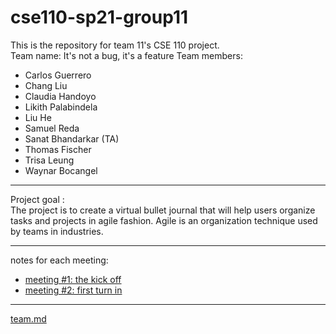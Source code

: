 # cse110-sp21-group11
This is the repository for team 11's CSE 110 project.  
Team name: It's not a bug, it's a feature
Team members:   
- Carlos Guerrero
- Chang Liu
- Claudia Handoyo
- Likith Palabindela
- Liu He 
- Samuel Reda
- Sanat Bhandarkar (TA)
- Thomas Fischer
- Trisa Leung
- Waynar Bocangel  
<hr></hr>

Project goal :  
The project is to create a virtual bullet journal that will help users organize tasks and projects in agile fashion.
Agile is an organization technique used by teams in industries. 
<hr></hr> 

notes for each meeting:    
- [meeting #1: the kick off](/admin/meetings/041021-kickoff.md)
- [meeting #2: first turn in](admin/meetings/041421-meeting2.md)
<hr></hr>

[team.md](/admin/team.md)
